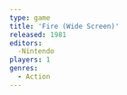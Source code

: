 ```yaml
---
type: game
title: 'Fire (Wide Screen)'
released: 1981
editors: 
  -Nintendo
players: 1
genres:
  - Action
---
```

